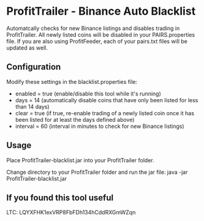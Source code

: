 # ProfitTrailer - Binance Auto Blacklist

Automatcally checks for new Binance listings and disables trading in ProfitTrailer.
All newly listed coins will be disabled in your PAIRS.properties file. If you are
also using ProfitFeeder, each of your pairs.txt files will be updated as well.

## Configuration
Modify these settings in the blacklist.properties file:
* enabled = true (enable/disable this tool while it's running)
* days = 14 (automatically disable coins that have only been listed for less than 14 days)
* clear = true (if true, re-enable trading of a newly listed coin once it has been listed for at least the days defined above)
* interval = 60 (interval in minutes to check for new Binance listings)

## Usage
Place ProfitTrailer-blacklist.jar into your ProfitTrailer folder.

Change directory to your ProfitTrailer folder and run the jar file:
java -jar ProfitTrailer-blacklist.jar

## If you found this tool useful
LTC: LQYXFHK1exVRP8FbFDh134hCddRXGmWZqn
